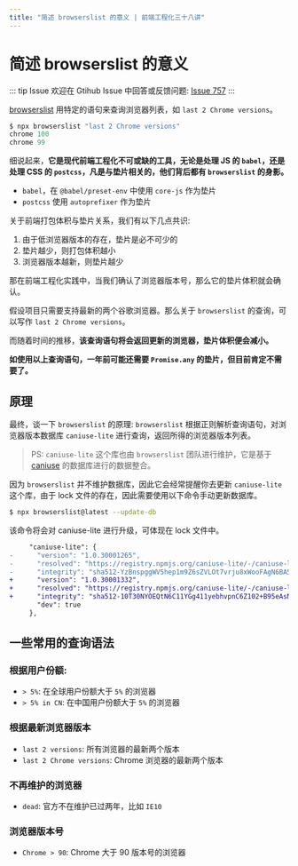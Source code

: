 ```yaml
---
title: "简述 browserslist 的意义 | 前端工程化三十八讲"
---
```


# 简述 browserslist 的意义

::: tip Issue
欢迎在 Gtihub Issue 中回答或反馈问题: [Issue 757](https://github.com/shfshanyue/Daily-Question/issues/757)
:::

[browserslist](https://github.com/browserslist/browserslist) 用特定的语句来查询浏览器列表，如 `last 2 Chrome versions`。

```js
$ npx browserslist "last 2 Chrome versions"
chrome 100
chrome 99
```

细说起来，**它是现代前端工程化不可或缺的工具，无论是处理 JS 的 `babel`，还是处理 CSS 的 `postcss`，凡是与垫片相关的，他们背后都有 `browserslist` 的身影。**

- `babel`，在 `@babel/preset-env` 中使用 `core-js` 作为垫片
- `postcss` 使用 `autoprefixer` 作为垫片

关于前端打包体积与垫片关系，我们有以下几点共识:

1. 由于低浏览器版本的存在，垫片是必不可少的
2. 垫片越少，则打包体积越小
3. 浏览器版本越新，则垫片越少

那在前端工程化实践中，当我们确认了浏览器版本号，那么它的垫片体积就会确认。

假设项目只需要支持最新的两个谷歌浏览器。那么关于 `browserslist` 的查询，可以写作 `last 2 Chrome versions`。

而随着时间的推移，**该查询语句将会返回更新的浏览器，垫片体积便会减小。**

**如使用以上查询语句，一年前可能还需要 `Promise.any` 的垫片，但目前肯定不需要了。**

## 原理

最终，谈一下 `browserslist` 的原理: `browserslist` 根据正则解析查询语句，对浏览器版本数据库 `caniuse-lite` 进行查询，返回所得的浏览器版本列表。

> PS: `caniuse-lite` 这个库也由 `browserslist` 团队进行维护，它是基于 [caniuse](https://caniuse.com/) 的数据库进行的数据整合。

因为 `browserslist` 并不维护数据库，因此它会经常提醒你去更新 `caniuse-lite` 这个库，由于 lock 文件的存在，因此需要使用以下命令手动更新数据库。

```bash
$ npx browserslist@latest --update-db
```

该命令将会对 caniuse-lite 进行升级，可体现在 lock 文件中。

```diff
     "caniuse-lite": {
-      "version": "1.0.30001265",
-      "resolved": "https://registry.npmjs.org/caniuse-lite/-/caniuse-lite-1.0.30001265.tgz",
-      "integrity": "sha512-YzBnspggWV5hep1m9Z6sZVLOt7vrju8xWooFAgN6BA5qvy98qPAPb7vNUzypFaoh2pb3vlfzbDO8tB57UPGbtw==",
+      "version": "1.0.30001332",
+      "resolved": "https://registry.npmjs.org/caniuse-lite/-/caniuse-lite-1.0.30001332.tgz",
+      "integrity": "sha512-10T30NYOEQtN6C11YGg411yebhvpnC6Z102+B95eAsN0oB6KUs01ivE8u+G6FMIRtIrVlYXhL+LUwQ3/hXwDWw==",
       "dev": true
     },
```

## 一些常用的查询语法

### 根据用户份额:

- `> 5%`: 在全球用户份额大于 `5%` 的浏览器
- `> 5% in CN`: 在中国用户份额大于 `5%` 的浏览器

### 根据最新浏览器版本

- `last 2 versions`: 所有浏览器的最新两个版本
- `last 2 Chrome versions`: Chrome 浏览器的最新两个版本

### 不再维护的浏览器

- `dead`: 官方不在维护已过两年，比如 `IE10`

### 浏览器版本号

- `Chrome > 90`: Chrome 大于 90 版本号的浏览器
